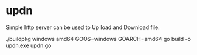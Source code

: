 # updn
Simple http server can be used to Up load and Download file.

./buildpkg windows amd64
GOOS=windows GOARCH=amd64 go build -o updn.exe updn.go
